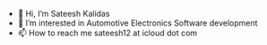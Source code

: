 - 👋 Hi, I’m Sateesh Kalidas
- 👀 I’m interested in Automotive Electronics Software development
- 📫 How to reach me sateesh12 at icloud dot com

<!---
sateesh12/sateesh12 is a ✨ special ✨ repository because its `README.md` (this file) appears on your GitHub profile.
You can click the Preview link to take a look at your changes.
--->
